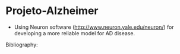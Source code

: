 # Projeto-Alzheimer

* Using Neuron software (http://www.neuron.yale.edu/neuron/) for developing a more reliable model for AD disease.

Bibliography:
